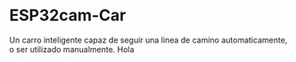 # ESP32cam-Car
Un carro inteligente capaz de seguir una linea de camino automaticamente, o ser utilizado manualmente.
Hola
